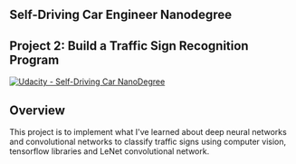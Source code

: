 Self-Driving Car Engineer Nanodegree
---
## Project 2: Build a Traffic Sign Recognition Program
[![Udacity - Self-Driving Car NanoDegree](https://s3.amazonaws.com/udacity-sdc/github/shield-carnd.svg)](http://www.udacity.com/drive)

Overview
---
This project is to implement what I've learned about deep neural networks and convolutional  networks to classify traffic signs using computer vision, tensorflow libraries and LeNet convolutional network.
